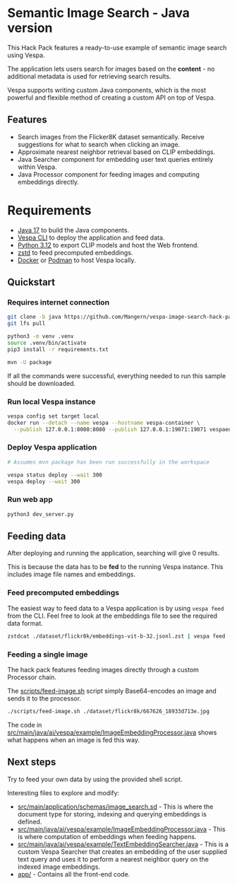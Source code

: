 # Semantic Image Search - Java version

This Hack Pack features a ready-to-use example of semantic image search using Vespa.

The application lets users search for images based on the **content** - no additional metadata is used for retrieving search results.

Vespa supports writing custom Java components, which is the most powerful and flexible method of
creating a custom API on top of Vespa.

## Features
- Search images from the Flicker8K dataset semantically. Receive suggestions for what to search when clicking an image.
- Approximate nearest neighbor retrieval based on CLIP embeddings.
- Java Searcher component for embedding user text queries entirely within Vespa.
- Java Processor component for feeding images and computing embeddings directly.

# Requirements
- [Java 17](https://openjdk.org/projects/jdk/17/) to build the Java components.
- [Vespa CLI](https://docs.vespa.ai/en/vespa-cli.html) to deploy the application and feed data.
- [Python 3.12](https://www.python.org/downloads/) to export CLIP models and host the Web frontend.
- [zstd](https://formulae.brew.sh/formula/zstd) to feed precomputed embeddings.
- [Docker](https://www.docker.com/) or [Podman](https://podman.io/) to host Vespa locally.

## Quickstart

### Requires internet connection

```bash
git clone -b java https://github.com/Mangern/vespa-image-search-hack-pack.git && cd vespa-image-search-hack-pack
git lfs pull

python3 -m venv .venv
source .venv/bin/activate
pip3 install -r requirements.txt

mvn -U package
```

If all the commands were successful, everything needed to run this sample should be downloaded.

### Run local Vespa instance
```bash
vespa config set target local
docker run --detach --name vespa --hostname vespa-container \
  --publish 127.0.0.1:8080:8080 --publish 127.0.0.1:19071:19071 vespaengine/vespa
```

### Deploy Vespa application
```bash
# Assumes mvn package has been run successfully in the workspace

vespa status deploy --wait 300
vespa deploy --wait 300
```

### Run web app
```bash
python3 dev_server.py
```

## Feeding data

After deploying and running the application, searching will give 0 results.

This is because the data has to be **fed** to the running Vespa instance. This includes image file names and embeddings.

### Feed precomputed embeddings

The easiest way to feed data to a Vespa application is by using `vespa feed` from the CLI.
Feel free to look at the embeddings file to see the required data format.

```bash
zstdcat ./dataset/flickr8k/embeddings-vit-b-32.jsonl.zst | vespa feed -
```

### Feeding a single image

The hack pack features feeding images directly through a custom Processor chain.

The [scripts/feed-image.sh](./scripts/feed-image.sh) script simply Base64-encodes an image and sends it to the processor.

```bash
./scripts/feed-image.sh ./dataset/flickr8k/667626_18933d713e.jpg
```

The code in [src/main/java/ai/vespa/example/ImageEmbeddingProcessor.java](./src/main/java/ai/vespa/example/ImageEmbeddingProcessor.java)
shows what happens when an image is fed this way.

## Next steps

Try to feed your own data by using the provided shell script.

Interesting files to explore and modify:

- [src/main/application/schemas/image_search.sd](./src/main/application/schemas/image_search.sd) - This is where the document type for storing, indexing and querying embeddings is defined.
- [src/main/java/ai/vespa/example/ImageEmbeddingProcessor.java](./src/main/java/ai/vespa/example/ImageEmbeddingProcessor.java) - 
This is where computation of embeddings when feeding happens.
- [src/main/java/ai/vespa/example/TextEmbeddingSearcher.java](./src/main/java/ai/vespa/example/TextEmbeddingSearcher.java) - 
This is a custom Vespa Searcher that creates an embedding of the user supplied text query and uses it to perform a nearest neighbor query 
on the indexed image embeddings.
- [app/](./app/) - Contains all the front-end code.
